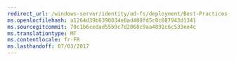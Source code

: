 ```yaml
---
redirect_url: /windows-server/identity/ad-fs/deployment/Best-Practices-Securing-AD-FS
ms.openlocfilehash: a1264d39b6390034e0ad480fd5c8c887943d1341
ms.sourcegitcommit: 70c1b6cedad55b9c7d2068c9aa4891c6c533ee4c
ms.translationtype: MT
ms.contentlocale: fr-FR
ms.lasthandoff: 07/03/2017
---
```


